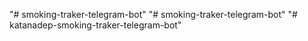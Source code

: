 "# smoking-traker-telegram-bot" 
"# smoking-traker-telegram-bot" 
"# katanadep-smoking-traker-telegram-bot" 
